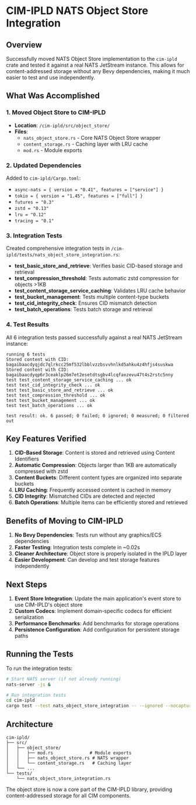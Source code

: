 # CIM-IPLD NATS Object Store Integration

## Overview

Successfully moved NATS Object Store implementation to the `cim-ipld` crate and tested it against a real NATS JetStream instance. This allows for content-addressed storage without any Bevy dependencies, making it much easier to test and use independently.

## What Was Accomplished

### 1. Moved Object Store to CIM-IPLD

- **Location**: `/cim-ipld/src/object_store/`
- **Files**:
  - `nats_object_store.rs` - Core NATS Object Store wrapper
  - `content_storage.rs` - Caching layer with LRU cache
  - `mod.rs` - Module exports

### 2. Updated Dependencies

Added to `cim-ipld/Cargo.toml`:
- `async-nats = { version = "0.41", features = ["service"] }`
- `tokio = { version = "1.45", features = ["full"] }`
- `futures = "0.3"`
- `zstd = "0.13"`
- `lru = "0.12"`
- `tracing = "0.1"`

### 3. Integration Tests

Created comprehensive integration tests in `/cim-ipld/tests/nats_object_store_integration.rs`:

- **test_basic_store_and_retrieve**: Verifies basic CID-based storage and retrieval
- **test_compression_threshold**: Tests automatic zstd compression for objects >1KB
- **test_content_storage_service_caching**: Validates LRU cache behavior
- **test_bucket_management**: Tests multiple content-type buckets
- **test_cid_integrity_check**: Ensures CID mismatch detection
- **test_batch_operations**: Tests batch storage and retrieval

### 4. Test Results

All 6 integration tests passed successfully against a real NATS JetStream instance:

```
running 6 tests
Stored content with CID: bagaibaacdyqjdc7qlrkcc25mf532lbblvzzbsvvhnlkd5ahku4z4hfjs4suskwa
Stored content with CID: bagaibaacdyqp6r3ceaklp26m7et2esetdtsgbv4lcqfaxzevu47t4s2rstc5nny
test test_content_storage_service_caching ... ok
test test_cid_integrity_check ... ok
test test_basic_store_and_retrieve ... ok
test test_compression_threshold ... ok
test test_bucket_management ... ok
test test_batch_operations ... ok

test result: ok. 6 passed; 0 failed; 0 ignored; 0 measured; 0 filtered out
```

## Key Features Verified

1. **CID-Based Storage**: Content is stored and retrieved using Content Identifiers
2. **Automatic Compression**: Objects larger than 1KB are automatically compressed with zstd
3. **Content Buckets**: Different content types are organized into separate buckets
4. **LRU Caching**: Frequently accessed content is cached in memory
5. **CID Integrity**: Mismatched CIDs are detected and rejected
6. **Batch Operations**: Multiple items can be efficiently stored and retrieved

## Benefits of Moving to CIM-IPLD

1. **No Bevy Dependencies**: Tests run without any graphics/ECS dependencies
2. **Faster Testing**: Integration tests complete in ~0.02s
3. **Cleaner Architecture**: Object store is properly isolated in the IPLD layer
4. **Easier Development**: Can develop and test storage features independently

## Next Steps

1. **Event Store Integration**: Update the main application's event store to use CIM-IPLD's object store
2. **Custom Codecs**: Implement domain-specific codecs for efficient serialization
3. **Performance Benchmarks**: Add benchmarks for storage operations
4. **Persistence Configuration**: Add configuration for persistent storage paths

## Running the Tests

To run the integration tests:

```bash
# Start NATS server (if not already running)
nats-server -js &

# Run integration tests
cd cim-ipld
cargo test --test nats_object_store_integration -- --ignored --nocapture
```

## Architecture

```
cim-ipld/
├── src/
│   ├── object_store/
│   │   ├── mod.rs              # Module exports
│   │   ├── nats_object_store.rs # NATS wrapper
│   │   └── content_storage.rs   # Caching layer
│   └── ...
└── tests/
    └── nats_object_store_integration.rs
```

The object store is now a core part of the CIM-IPLD library, providing content-addressed storage for all CIM components.
